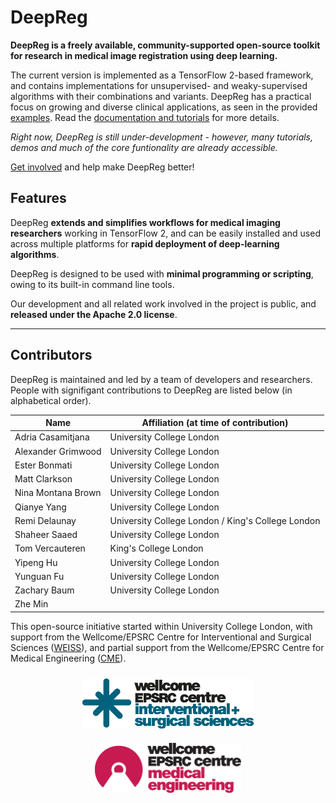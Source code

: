 # DeepReg

**DeepReg is a freely available, community-supported open-source toolkit for research in
medical image registration using deep learning.**

The current version is implemented as a TensorFlow 2-based framework, and contains
implementations for unsupervised- and weaky-supervised algorithms with their
combinations and variants. DeepReg has a practical focus on growing and diverse clinical
applications, as seen in the provided [examples](tutorial_demo.md). Read the
[documentation and tutorials](https://deepregnet.github.io/DeepReg/#/) for more details.

_Right now, DeepReg is still under-development - however, many tutorials, demos and much
of the core funtionality are already accessible._

[Get involved](CONTRIBUTING.md) and help make DeepReg better!

## Features

DeepReg **extends and simplifies workflows for medical imaging researchers** working in
TensorFlow 2, and can be easily installed and used across multiple platforms for **rapid
deployment of deep-learning algorithms**.

DeepReg is designed to be used with **minimal programming or scripting**, owing to its
built-in command line tools.

Our development and all related work involved in the project is public, and **released
under the Apache 2.0 license**.

---

## Contributors

DeepReg is maintained and led by a team of developers and researchers. People with
signifigant contributions to DeepReg are listed below (in alphabetical order).

| Name               | Affiliation (at time of contribution)             |
| ------------------ | ------------------------------------------------- |
| Adria Casamitjana  | University College London                         |
| Alexander Grimwood | University College London                         |
| Ester Bonmati      | University College London                         |
| Matt Clarkson      | University College London                         |
| Nina Montana Brown | University College London                         |
| Qianye Yang        | University College London                         |
| Remi Delaunay      | University College London / King's College London |
| Shaheer Saaed      | University College London                         |
| Tom Vercauteren    | King's College London                             |
| Yipeng Hu          | University College London                         |
| Yunguan Fu         | University College London                         |
| Zachary Baum       | University College London                         |
| Zhe Min            |                                                   |

This open-source initiative started within University College London, with support from
the Wellcome/EPSRC Centre for Interventional and Surgical Sciences
([WEISS](https://www.ucl.ac.uk/interventional-surgical-sciences/)), and partial support
from the Wellcome/EPSRC Centre for Medical Engineering
([CME](https://medicalengineering.org.uk/)).

<p style="text-align: center"><img src='https://raw.githubusercontent.com/DeepRegNet/DeepReg/master/docs/asset/weiss.jpg' alt='WEISS Logo' height="80" style="padding: 10px;" /><img src='https://raw.githubusercontent.com/DeepRegNet/DeepReg/master/docs/asset/medicalengineering.svg' alt='CME Logo' height="80" style="padding: 10px;"/></p>
